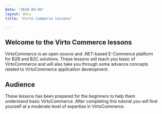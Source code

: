 ```yaml
---
date: '2018-04-04'
layout: docs
title: 'Virto Commerce Lessons'

---
```

## Welcome to the Virto Commerce lessons
VirtoCommerce is an open source and .NET-based E-Commerce platform for B2B and B2C solutions.
These lessons will teach you basic of VirtoCommerce and will also take you through some advance concepts related to VirtoCommerce application development.

## Audience
These lessons has been prepared for the beginners to help them understand basic VirtoCommerce.
After completing this tutorial you will find yourself at a moderate level of expertise in VirtoCommerce.